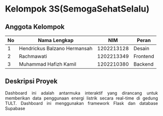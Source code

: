 # Kelompok 3S(SemogaSehatSelalu)


## Anggota Kelompok
| No | Nama Lengkap                | NIM           | Peran     | 
|----|-----------------------------|---------------|-----------|
| 1 | Hendrickus Balzano Hermansah | 1202213128    | Desain    | 
| 2 | Rachmawati                   | 1202213349    | Frontend  | 
| 3 | Muhammad Hafizh Kamil        | 1202210380    | Backend   |  

## Deskripsi Proyek
<p align="justify">
Dashboard ini adalah antarmuka interaktif yang dirancang untuk memberikan data penggunaan energi listrik secara real-time di gedung TULT. Dashboard ini menggunakan framework Flask dan database Supabase</p>
